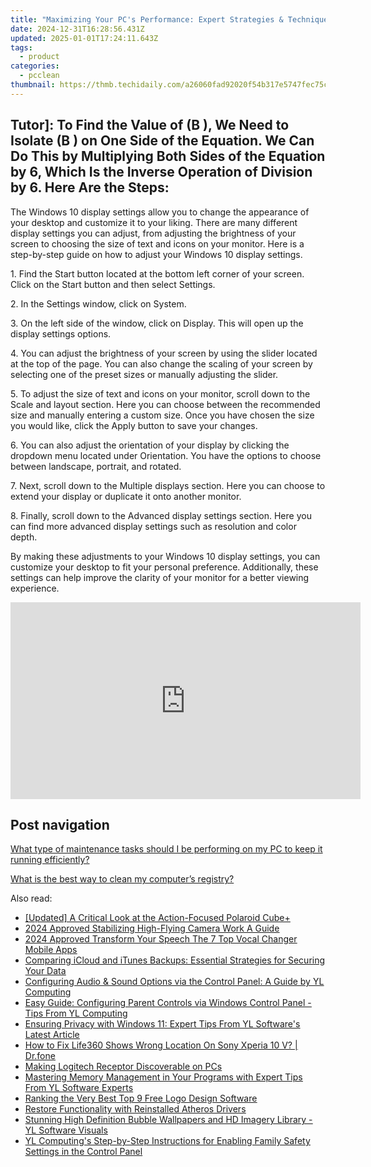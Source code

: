 ```yaml
---
title: "Maximizing Your PC's Performance: Expert Strategies & Techniques by YL Software"
date: 2024-12-31T16:28:56.431Z
updated: 2025-01-01T17:24:11.643Z
tags:
  - product
categories:
  - pcclean
thumbnail: https://thmb.techidaily.com/a26060fad92020f54b317e5747fec75ccfe05e7c2700d5cb66b41afce88bdb6e.jpg
---
```


## Tutor]: To Find the Value of \(B \), We Need to Isolate \(B \) on One Side of the Equation. We Can Do This by Multiplying Both Sides of the Equation by 6, Which Is the Inverse Operation of Division by 6. Here Are the Steps:

The Windows 10 display settings allow you to change the appearance of your desktop and customize it to your liking. There are many different display settings you can adjust, from adjusting the brightness of your screen to choosing the size of text and icons on your monitor. Here is a step-by-step guide on how to adjust your Windows 10 display settings. 

1\. Find the Start button located at the bottom left corner of your screen. Click on the Start button and then select Settings.

2\. In the Settings window, click on System.

3\. On the left side of the window, click on Display. This will open up the display settings options. 

4\. You can adjust the brightness of your screen by using the slider located at the top of the page. You can also change the scaling of your screen by selecting one of the preset sizes or manually adjusting the slider.

5\. To adjust the size of text and icons on your monitor, scroll down to the Scale and layout section. Here you can choose between the recommended size and manually entering a custom size. Once you have chosen the size you would like, click the Apply button to save your changes.

6\. You can also adjust the orientation of your display by clicking the dropdown menu located under Orientation. You have the options to choose between landscape, portrait, and rotated.

7\. Next, scroll down to the Multiple displays section. Here you can choose to extend your display or duplicate it onto another monitor.

8\. Finally, scroll down to the Advanced display settings section. Here you can find more advanced display settings such as resolution and color depth. 

By making these adjustments to your Windows 10 display settings, you can customize your desktop to fit your personal preference. Additionally, these settings can help improve the clarity of your monitor for a better viewing experience.

<!-- affiliate ads begin -->
<iframe width="560" height="315" src="https://www.youtube.com/embed/On0Jw2oMZf0?si=Pm-FJoEt8XWmtMbr" title="YouTube video player" frameborder="0" allow="accelerometer; autoplay; clipboard-write; encrypted-media; gyroscope; picture-in-picture; web-share" referrerpolicy="strict-origin-when-cross-origin" allowfullscreen></iframe>
<!-- affiliate ads end -->

## Post navigation

[What type of maintenance tasks should I be performing on my PC to keep it running efficiently?](https://tools.techidaily.com/pcclean/products/)

[What is the best way to clean my computer’s registry?](https://tools.techidaily.com/pcclean/products/)

<ins class="adsbygoogle"
     style="display:block"
     data-ad-format="autorelaxed"
     data-ad-client="ca-pub-7571918770474297"
     data-ad-slot="1223367746"></ins>

<ins class="adsbygoogle"
     style="display:block"
     data-ad-client="ca-pub-7571918770474297"
     data-ad-slot="8358498916"
     data-ad-format="auto"
     data-full-width-responsive="true"></ins>

<span class="atpl-alsoreadstyle">Also read:</span>
<div><ul>
<li><a href="https://fox-links.techidaily.com/updated-a-critical-look-at-the-action-focused-polaroid-cubeplus/"><u>[Updated] A Critical Look at the Action-Focused Polaroid Cube+</u></a></li>
<li><a href="https://article-tips.techidaily.com/2024-approved-stabilizing-high-flying-camera-work-a-guide/"><u>2024 Approved Stabilizing High-Flying Camera Work A Guide</u></a></li>
<li><a href="https://screen-recording.techidaily.com/2024-approved-transform-your-speech-the-7-top-vocal-changer-mobile-apps/"><u>2024 Approved Transform Your Speech The 7 Top Vocal Changer Mobile Apps</u></a></li>
<li><a href="https://solve-latest.techidaily.com/comparing-icloud-and-itunes-backups-essential-strategies-for-securing-your-data/"><u>Comparing iCloud and iTunes Backups: Essential Strategies for Securing Your Data</u></a></li>
<li><a href="https://discover-amazing.techidaily.com/configuring-audio-and-sound-options-via-the-control-panel-a-guide-by-yl-computing/"><u>Configuring Audio & Sound Options via the Control Panel: A Guide by YL Computing</u></a></li>
<li><a href="https://discover-amazing.techidaily.com/easy-guide-configuring-parent-controls-via-windows-control-panel-tips-from-yl-computing/"><u>Easy Guide: Configuring Parent Controls via Windows Control Panel - Tips From YL Computing</u></a></li>
<li><a href="https://discover-amazing.techidaily.com/ensuring-privacy-with-windows-11-expert-tips-from-yl-softwares-latest-article/"><u>Ensuring Privacy with Windows 11: Expert Tips From YL Software's Latest Article</u></a></li>
<li><a href="https://fake-location.techidaily.com/how-to-fix-life360-shows-wrong-location-on-sony-xperia-10-v-drfone-by-drfone-virtual-android/"><u>How to Fix Life360 Shows Wrong Location On Sony Xperia 10 V? | Dr.fone</u></a></li>
<li><a href="https://driver-error.techidaily.com/making-logitech-receptor-discoverable-on-pcs/"><u>Making Logitech Receptor Discoverable on PCs</u></a></li>
<li><a href="https://discover-amazing.techidaily.com/mastering-memory-management-in-your-programs-with-expert-tips-from-yl-software-experts/"><u>Mastering Memory Management in Your Programs with Expert Tips From YL Software Experts</u></a></li>
<li><a href="https://youtube-clips.techidaily.com/ranking-the-very-best-top-9-free-logo-design-software/"><u>Ranking the Very Best Top 9 Free Logo Design Software</u></a></li>
<li><a href="https://driver-install.techidaily.com/restore-functionality-with-reinstalled-atheros-drivers/"><u>Restore Functionality with Reinstalled Atheros Drivers</u></a></li>
<li><a href="https://discover-amazing.techidaily.com/stunning-high-definition-bubble-wallpapers-and-hd-imagery-library-yl-software-visuals/"><u>Stunning High Definition Bubble Wallpapers and HD Imagery Library - YL Software Visuals</u></a></li>
<li><a href="https://discover-amazing.techidaily.com/yl-computings-step-by-step-instructions-for-enabling-family-safety-settings-in-the-control-panel/"><u>YL Computing's Step-by-Step Instructions for Enabling Family Safety Settings in the Control Panel</u></a></li>
</ul></div>

